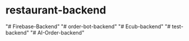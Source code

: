 # restaurant-backend
"# Firebase-Backend" 
"# order-bot-backend" 
"# Ecub-backend" 
"# test-backend" 
"# AI-Order-backend" 
